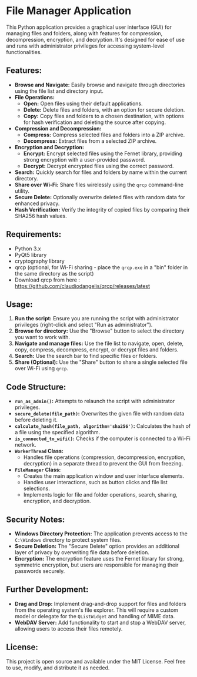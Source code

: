 # File Manager Application

This Python application provides a graphical user interface (GUI) for managing files and folders, along with features for compression, decompression, encryption, and decryption. It's designed for ease of use and runs with administrator privileges for accessing system-level functionalities.

## Features:

* **Browse and Navigate:** Easily browse and navigate through directories using the file list and directory input.
* **File Operations:**
    * **Open:** Open files using their default applications.
    * **Delete:** Delete files and folders, with an option for secure deletion.
    * **Copy:** Copy files and folders to a chosen destination, with options for hash verification and deleting the source after copying.
* **Compression and Decompression:**
    * **Compress:** Compress selected files and folders into a ZIP archive.
    * **Decompress:** Extract files from a selected ZIP archive.
* **Encryption and Decryption:**
    * **Encrypt:** Encrypt selected files using the Fernet library, providing strong encryption with a user-provided password.
    * **Decrypt:** Decrypt encrypted files using the correct password.
* **Search:**  Quickly search for files and folders by name within the current directory.
* **Share over Wi-Fi:** Share files wirelessly using the `qrcp` command-line utility.
* **Secure Delete:**  Optionally overwrite deleted files with random data for enhanced privacy.
* **Hash Verification:** Verify the integrity of copied files by comparing their SHA256 hash values.

## Requirements:

* Python 3.x
* PyQt5 library
* cryptography library
* qrcp (optional, for Wi-Fi sharing - place the `qrcp.exe` in a "bin" folder in the same directory as the script)
* Download qrcp from here : https://github.com/claudiodangelis/qrcp/releases/latest

## Usage:

1. **Run the script:**  Ensure you are running the script with administrator privileges (right-click and select "Run as administrator").
2. **Browse for directory:** Use the "Browse" button to select the directory you want to work with.
3. **Navigate and manage files:** Use the file list to navigate, open, delete, copy, compress, decompress, encrypt, or decrypt files and folders. 
4. **Search:** Use the search bar to find specific files or folders.
5. **Share (Optional):**  Use the "Share" button to share a single selected file over Wi-Fi using `qrcp`.

## Code Structure:

* **`run_as_admin()`:**  Attempts to relaunch the script with administrator privileges.
* **`secure_delete(file_path)`:** Overwrites the given file with random data before deleting it.
* **`calculate_hash(file_path, algorithm='sha256')`:** Calculates the hash of a file using the specified algorithm.
* **`is_connected_to_wifi()`:** Checks if the computer is connected to a Wi-Fi network.
* **`WorkerThread` Class:**
    * Handles file operations (compression, decompression, encryption, decryption) in a separate thread to prevent the GUI from freezing.
* **`FileManager` Class:**
    * Creates the main application window and user interface elements.
    * Handles user interactions, such as button clicks and file list selections.
    * Implements logic for file and folder operations, search, sharing, encryption, and decryption.

## Security Notes:

* **Windows Directory Protection:** The application prevents access to the `C:\Windows` directory to protect system files.
* **Secure Deletion:** The "Secure Delete" option provides an additional layer of privacy by overwriting file data before deletion.
* **Encryption:** The encryption feature uses the Fernet library for strong, symmetric encryption, but users are responsible for managing their passwords securely. 

## Further Development:

* **Drag and Drop:** Implement drag-and-drop support for files and folders from the operating system's file explorer. This will require a custom model or delegate for the `QListWidget` and handling of MIME data.
* **WebDAV Server:**  Add functionality to start and stop a WebDAV server, allowing users to access their files remotely.

## License:

This project is open source and available under the MIT License. Feel free to use, modify, and distribute it as needed.
